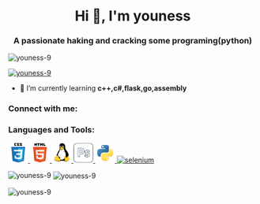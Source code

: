 <h1 align="center">Hi 👋, I'm youness</h1>
<h3 align="center">A passionate haking and cracking some programing(python)</h3>

<p align="left"> <img src="https://komarev.com/ghpvc/?username=youness-9&label=Profile%20views&color=0e75b6&style=flat" alt="youness-9" /> </p>

<p align="left"> <a href="https://github.com/ryo-ma/github-profile-trophy"><img src="https://github-profile-trophy.vercel.app/?username=youness-9" alt="youness-9" /></a> </p>

- 🌱 I’m currently learning **c++,c#,flask,go,assembly**

<h3 align="left">Connect with me:</h3>
<p align="left">
</p>

<h3 align="left">Languages and Tools:</h3>
<p align="left"> <a href="https://www.w3schools.com/css/" target="_blank" rel="noreferrer"> <img src="https://raw.githubusercontent.com/devicons/devicon/master/icons/css3/css3-original-wordmark.svg" alt="css3" width="40" height="40"/> </a> <a href="https://www.w3.org/html/" target="_blank" rel="noreferrer"> <img src="https://raw.githubusercontent.com/devicons/devicon/master/icons/html5/html5-original-wordmark.svg" alt="html5" width="40" height="40"/> </a> <a href="https://www.linux.org/" target="_blank" rel="noreferrer"> <img src="https://raw.githubusercontent.com/devicons/devicon/master/icons/linux/linux-original.svg" alt="linux" width="40" height="40"/> </a> <a href="https://www.photoshop.com/en" target="_blank" rel="noreferrer"> <img src="https://raw.githubusercontent.com/devicons/devicon/master/icons/photoshop/photoshop-line.svg" alt="photoshop" width="40" height="40"/> </a> <a href="https://www.python.org" target="_blank" rel="noreferrer"> <img src="https://raw.githubusercontent.com/devicons/devicon/master/icons/python/python-original.svg" alt="python" width="40" height="40"/> </a> <a href="https://www.selenium.dev" target="_blank" rel="noreferrer"> <img src="https://raw.githubusercontent.com/detain/svg-logos/780f25886640cef088af994181646db2f6b1a3f8/svg/selenium-logo.svg" alt="selenium" width="40" height="40"/> </a> </p>

<p><img align="left" src="https://github-readme-stats.vercel.app/api/top-langs?username=youness-9&show_icons=true&locale=en&layout=compact" alt="youness-9" /></p>

<p>&nbsp;<img align="center" src="https://github-readme-stats.vercel.app/api?username=youness-9&show_icons=true&locale=en" alt="youness-9" /></p>

<p><img align="center" src="https://github-readme-streak-stats.herokuapp.com/?user=youness-9&" alt="youness-9" /></p>
